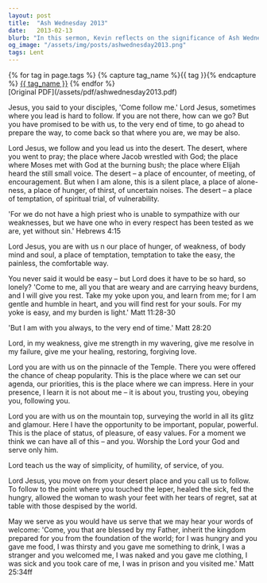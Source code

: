 ```yaml
---
layout: post
title:  "Ash Wednesday 2013"
date:   2013-02-13
blurb: "In this sermon, Kevin reflects on the significance of Ash Wednesday and the journey of Lent. He explores the challenges and temptations that Jesus faced in the desert and relates them to the struggles we face in our own lives. He encourages us to follow Jesus' example of humility, service, and love."
og_image: "/assets/img/posts/ashwednesday2013.png"
tags: Lent
---    
```

<div class="tag-pills">
  {% for tag in page.tags %}
    {% capture tag_name %}{{ tag }}{% endcapture %}
    <a href="{{ site.baseurl }}/tag/{{ tag_name }}" class="tag-pill">{{ tag_name }}</a>
  {% endfor %}
</div>
[Original PDF](/assets/pdf/ashwednesday2013.pdf)

Jesus, you said to your disciples, 'Come follow me.' Lord Jesus, sometimes where you lead is hard to follow. If you are not there, how can we go? But you have promised to be with us, to the very end of time, to go ahead to prepare the way, to come back so that where you are, we may be also.

Lord Jesus, we follow and you lead us into the desert. The desert, where you went to pray; the place where Jacob wrestled with God; the place where Moses met with God at the burning bush; the place where Elijah heard the still small voice. The desert – a place of encounter, of meeting, of encouragement. But when I am alone, this is a silent place, a place of alone-ness, a place of hunger, of thirst, of uncertain noises. The desert – a place of temptation, of spiritual trial, of vulnerability.

'For we do not have a high priest who is unable to sympathize with our weaknesses, but we have one who in every respect has been tested as we are, yet without sin.' Hebrews 4:15

Lord Jesus, you are with us n our place of hunger, of weakness, of body mind and soul, a place of temptation, temptation to take the easy, the painless, the comfortable way.

You never said it would be easy – but Lord does it have to be so hard, so lonely? 'Come to me, all you that are weary and are carrying heavy burdens, and I will give you rest. Take my yoke upon you, and learn from me; for I am gentle and humble in heart, and you will find rest for your souls. For my yoke is easy, and my burden is light.' Matt 11:28-30

'But I am with you always, to the very end of time.' Matt 28:20

Lord, in my weakness, give me strength in my wavering, give me resolve in my failure, give me your healing, restoring, forgiving love.

Lord you are with us on the pinnacle of the Temple. There you were offered the chance of cheap popularity. This is the place where we can set our agenda, our priorities, this is the place where we can impress. Here in your presence, I learn it is not about me – it is about you, trusting you, obeying you, following you.

Lord you are with us on the mountain top, surveying the world in all its glitz and glamour. Here I have the opportunity to be important, popular, powerful. This is the place of status, of pleasure, of easy values. For a moment we think we can have all of this – and you. Worship the Lord your God and serve only him.

Lord teach us the way of simplicity, of humility, of service, of you.

Lord Jesus, you move on from your desert place and you call us to follow. To follow to the point where you touched the leper, healed the sick, fed the hungry, allowed the woman to wash your feet with her tears of regret, sat at table with those despised by the world.

May we serve as you would have us serve that we may hear your words of welcome: 'Come, you that are blessed by my Father, inherit the kingdom prepared for you from the foundation of the world; for I was hungry and you gave me food, I was thirsty and you gave me something to drink, I was a stranger and you welcomed me, I was naked and you gave me clothing, I was sick and you took care of me, I was in prison and you visited me.' Matt 25:34ff
